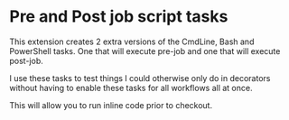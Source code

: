 # Pre and Post job script tasks

This extension creates 2 extra versions of the CmdLine, Bash and PowerShell tasks. One that will execute pre-job and one that will execute post-job.

I use these tasks to test things I could otherwise only do in decorators without having to enable these tasks for all workflows all at once.

This will allow you to run inline code prior to checkout.
